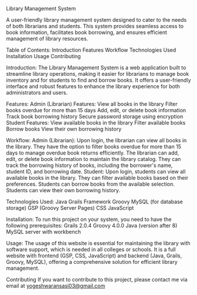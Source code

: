 Library Management System

A user-friendly library management system designed to cater to the needs of both librarians and students. This system provides seamless access to book information, facilitates book borrowing, and ensures efficient management of library resources.

Table of Contents:
    Introduction
    Features
    Workflow
    Technologies Used
    Installation
    Usage
    Contributing

Introduction:
    The Library Management System is a web application built to streamline library operations, making it easier for librarians to manage book inventory and for students to find and borrow books. It offers a user-friendly interface and robust features to enhance the library experience for both administrators and users.

Features:
Admin (Librarian) Features:
    View all books in the library
    Filter books overdue for more than 15 days
    Add, edit, or delete book information
    Track book borrowing history
    Secure password storage using encryption
Student Features:
    View available books in the library
    Filter available books
    Borrow books
    View their own borrowing history
    
Workflow:
Admin (Librarian):
    Upon login, the librarian can view all books in the library.
    They have the option to filter books overdue for more than 15 days to manage overdue book returns efficiently.
    The librarian can add, edit, or delete book information to maintain the library catalog.
    They can track the borrowing history of books, including the borrower's name, student ID, and borrowing date.
Student:
    Upon login, students can view all available books in the library.
    They can filter available books based on their preferences.
    Students can borrow books from the available selection.
    Students can view their own borrowing history.
    
Technologies Used:
    Java
    Grails Framework
    Groovy
    MySQL (for database storage)
    GSP (Groovy Server Pages)
    CSS
    JavaScript
    
Installation:
To run this project on your system, you need to have the following prerequisites:
    Grails 2.0.4
    Groovy 4.0.0
    Java (version after 8)
    MySQL server with workbench
    
Usage:
    The usage of this website is essential for maintaining the library with software support, which is needed in all colleges or schools. It is a full website with frontend (GSP, CSS, JavaScript) and backend (Java, Grails, Groovy, MySQL), offering a comprehensive solution for efficient library management.

Contributing
If you want to contribute to this project, please contact me via email at yogeshwaransasi03@gmail.com
